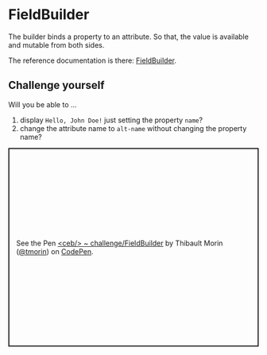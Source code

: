 # FieldBuilder

The builder binds a property to an attribute.
So that, the value is available and mutable from both sides.

The reference documentation is there: [FieldBuilder](../api/classes/FieldBuilder.html).

## Challenge yourself

Will you be able to ...
1. display `Hello, John Doe!` just setting the property `name`?
2. change the attribute name to `alt-name` without changing the property name?

<p class="codepen" data-height="400" data-theme-id="light" data-default-tab="js,result" data-slug-hash="mdmLqEW" data-editable="true" data-user="tmorin" style="height: 400px; box-sizing: border-box; display: flex; align-items: center; justify-content: center; border: 2px solid; margin: 1em 0; padding: 1em;">
  <span>See the Pen <a href="https://codepen.io/tmorin/pen/mdmLqEW">
  &lt;ceb/&gt; ~ challenge/FieldBuilder</a> by Thibault Morin (<a href="https://codepen.io/tmorin">@tmorin</a>)
  on <a href="https://codepen.io">CodePen</a>.</span>
</p>
<script async src="https://cpwebassets.codepen.io/assets/embed/ei.js"></script>
